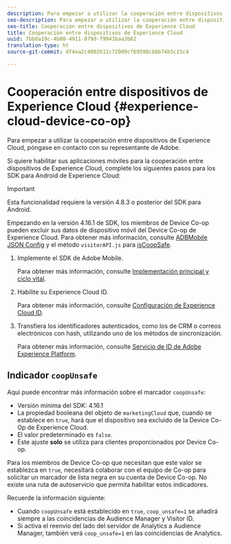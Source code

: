 ```yaml
---
description: Para empezar a utilizar la cooperación entre dispositivos de Experience Cloud, póngase en contacto con su representante de Adobe.
seo-description: Para empezar a utilizar la cooperación entre dispositivos de Experience Cloud, póngase en contacto con su representante de Adobe.
seo-title: Cooperación entre dispositivos de Experience Cloud
title: Cooperación entre dispositivos de Experience Cloud
uuid: 7bb8a19c-4b80-4911-879d-f9941baa3b62
translation-type: ht
source-git-commit: df4ea2c4002611c72009cf69598cbbb74b5c15c4

---
```



# Cooperación entre dispositivos de Experience Cloud {#experience-cloud-device-co-op}

Para empezar a utilizar la cooperación entre dispositivos de Experience Cloud, póngase en contacto con su representante de Adobe.

Si quiere habilitar sus aplicaciones móviles para la cooperación entre dispositivos de Experience Cloud, complete los siguientes pasos para los SDK para Android de Experience Cloud:

>[!IMPORTANT]
>
>Esta funcionalidad requiere la versión 4.8.3 o posterior del SDK para Android.

Empezando en la versión 4.16.1 de SDK, los miembros de Device Co-op pueden excluir sus datos de dispositivo móvil del Device Co-op de Experience Cloud. Para obtener más información, consulte [ADBMobile JSON Config](/help/android/configuration/json-config/json-config.md) y el método `visitorAPI.js` para [isCoopSafe](https://docs.adobe.com/content/help/pt-BR/mobile-services/ios/rel-notes.html).

1. Implemente el SDK de Adobe Mobile.

   Para obtener más información, consulte [Implementación principal y ciclo vital](/help/android/getting-started/dev-qs.md).
1. Habilite su Experience Cloud ID.

   Para obtener más información, consulte [Configuración de Experience Cloud ID](/help/android/c-marketing-cloud/mcvid.md).
1. Transfiera los identificadores autenticados, como los de CRM o correos electrónicos con hash, utilizando uno de los métodos de sincronización.

   Para obtener más información, consulte [Servicio de ID de Adobe Experience Platform](/help/android/c-marketing-cloud/mc-methods.md).

## Indicador `coopUnsafe`

Aquí puede encontrar más información sobre el marcador `coopUnsafe`:

* Versión mínima del SDK: 4.16.1
* La propiedad booleana del objeto de `marketingCloud` que, cuando se establece en `true`, hará que el dispositivo sea excluido de la Device Co-Op de Experience Cloud.
* El valor predeterminado es `false`.
* Este ajuste **solo** se utiliza para clientes proporcionados por Device Co-op.

Para los miembros de Device Co-op que necesitan que este valor se establezca en `true`, necesitará colaborar con el equipo de Co-op para solicitar un marcador de lista negra en su cuenta de Device Co-op. No existe una ruta de autoservicio que permita habilitar estos indicadores.

Recuerde la información siguiente:

* Cuando `coopUnsafe` está establecido en `true`, `coop_unsafe=1` se añadirá siempre a las coincidencias de Audience Manager y Visitor ID.
* Si activa el reenvío del lado del servidor de Analytics a Audience Manager, también verá `coop_unsafe=1` en las coincidencias de Analytics.